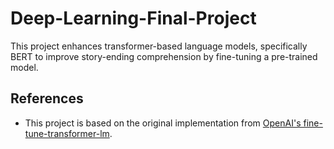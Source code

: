 # Deep-Learning-Final-Project
This project enhances transformer-based language models, specifically BERT to improve story-ending comprehension by fine-tuning a pre-trained model.

## References
- This project is based on the original implementation from [OpenAI's fine-tune-transformer-lm](https://github.com/openai/finetune-transformer-lm).
